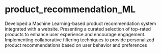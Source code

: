 # product_recommendation_ML
Developed a Machine Learning-based product recommendation system integrated with a website.
Presenting a curated selection of top-rated products to enhance user experience and encourage engagement.
Implementing collaborative filtering techniques to provide personalized product recommendations based on user behavior and preferences
